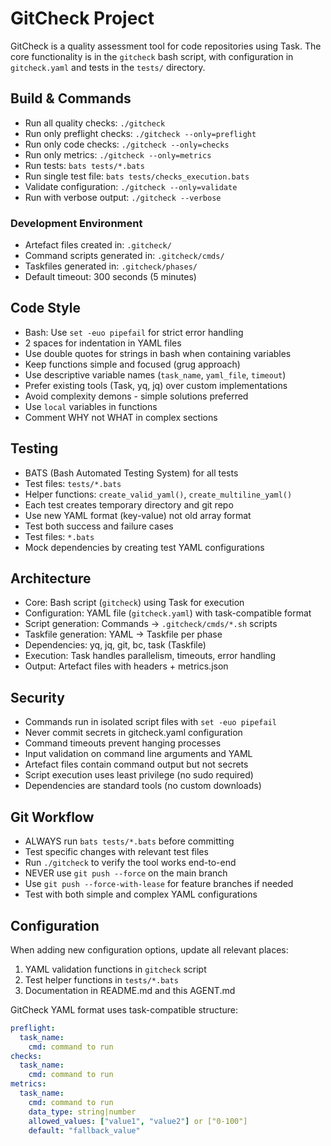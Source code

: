 # GitCheck Project

GitCheck is a quality assessment tool for code repositories using Task.
The core functionality is in the `gitcheck` bash script, with configuration 
in `gitcheck.yaml` and tests in the `tests/` directory.

## Build & Commands

- Run all quality checks: `./gitcheck`
- Run only preflight checks: `./gitcheck --only=preflight`
- Run only code checks: `./gitcheck --only=checks`
- Run only metrics: `./gitcheck --only=metrics`
- Run tests: `bats tests/*.bats`
- Run single test file: `bats tests/checks_execution.bats`
- Validate configuration: `./gitcheck --only=validate`
- Run with verbose output: `./gitcheck --verbose`

### Development Environment

- Artefact files created in: `.gitcheck/`
- Command scripts generated in: `.gitcheck/cmds/`
- Taskfiles generated in: `.gitcheck/phases/`
- Default timeout: 300 seconds (5 minutes)

## Code Style

- Bash: Use `set -euo pipefail` for strict error handling
- 2 spaces for indentation in YAML files
- Use double quotes for strings in bash when containing variables
- Keep functions simple and focused (grug approach)
- Use descriptive variable names (`task_name`, `yaml_file`, `timeout`)
- Prefer existing tools (Task, yq, jq) over custom implementations
- Avoid complexity demons - simple solutions preferred
- Use `local` variables in functions
- Comment WHY not WHAT in complex sections

## Testing

- BATS (Bash Automated Testing System) for all tests
- Test files: `tests/*.bats`
- Helper functions: `create_valid_yaml()`, `create_multiline_yaml()`
- Each test creates temporary directory and git repo
- Use new YAML format (key-value) not old array format
- Test both success and failure cases
- Test files: `*.bats`
- Mock dependencies by creating test YAML configurations

## Architecture

- Core: Bash script (`gitcheck`) using Task for execution
- Configuration: YAML file (`gitcheck.yaml`) with task-compatible format
- Script generation: Commands → `.gitcheck/cmds/*.sh` scripts
- Taskfile generation: YAML → Taskfile per phase
- Dependencies: yq, jq, git, bc, task (Taskfile)
- Execution: Task handles parallelism, timeouts, error handling
- Output: Artefact files with headers + metrics.json

## Security

- Commands run in isolated script files with `set -euo pipefail`
- Never commit secrets in gitcheck.yaml configuration
- Command timeouts prevent hanging processes
- Input validation on command line arguments and YAML
- Artefact files contain command output but not secrets
- Script execution uses least privilege (no sudo required)
- Dependencies are standard tools (no custom downloads)

## Git Workflow

- ALWAYS run `bats tests/*.bats` before committing
- Test specific changes with relevant test files
- Run `./gitcheck` to verify the tool works end-to-end
- NEVER use `git push --force` on the main branch
- Use `git push --force-with-lease` for feature branches if needed
- Test with both simple and complex YAML configurations

## Configuration

When adding new configuration options, update all relevant places:
1. YAML validation functions in `gitcheck` script
2. Test helper functions in `tests/*.bats`
3. Documentation in README.md and this AGENT.md

GitCheck YAML format uses task-compatible structure:
```yaml
preflight:
  task_name:
    cmd: command to run
checks:
  task_name:
    cmd: command to run
metrics:
  task_name:
    cmd: command to run
    data_type: string|number
    allowed_values: ["value1", "value2"] or ["0-100"]
    default: "fallback_value"
```